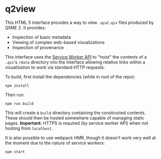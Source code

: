 # q2view

This HTML 5 interface provides a way to view `.qza`/`.qzv` files produced by
QIIME 2. It provides:
  - Inspection of basic metadata
  - Viewing of complex web-based visualizations
  - Inspection of provenance

This interface uses the [Service Worker API](https://developer.mozilla.org/en-US/docs/Web/API/Service_Worker_API)
to "hoist" the contents of a `.qzv`'s `/data` directory into the interface
allowing relative links within a visualization to work via standard HTTP
requests.

To build, first install the dependencies (while in root of the repo):
```
npm install
```
Then run:
```
npm run build
```
This will create a `build` directory containing the constructed contents. These
should then be hosted somewhere capable of managing static pages.
**Important:** HTTPS is required (by service worker API) when not hosting
from `localhost`.

It is also possible to use webpack HMR, though it doesn't work very well at the
moment due to the nature of service workers:
```
npm start
```
